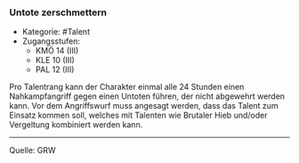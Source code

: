 ### Untote zerschmettern

- Kategorie: #Talent
- Zugangsstufen:
  - KMÖ 14 (III)
  - KLE 10 (III)
  - PAL 12 (III)

Pro Talentrang kann der Charakter einmal alle 24 Stunden einen Nahkampfangriff gegen einen Untoten führen, der nicht abgewehrt werden kann. Vor dem Angriffswurf muss angesagt werden, dass das Talent zum Einsatz kommen soll, welches mit Talenten wie Brutaler Hieb und/oder Vergeltung kombiniert werden kann.

---

Quelle: GRW
